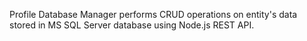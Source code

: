 Profile Database Manager performs CRUD operations on entity's data stored in MS SQL Server database using Node.js REST API.
